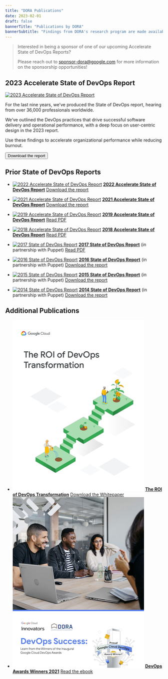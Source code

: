 ```yaml
---
title: "DORA Publications"
date: 2023-02-01
draft: false
bannerTitle: "Publications by DORA"
bannerSubtitle: "Findings from DORA's research program are made available through a series of publications, including the Accelerate State of DevOps Report."
---
```

> Interested in being a sponsor of one of our upcoming Accelerate State of DevOps Reports?
>
> Please reach out to sponsor-dora@google.com for more information on the sponsorship opportunities!

## 2023 Accelerate State of DevOps Report

<section class="publicationHighlight">
    <aside>
        <a href="/research/2023/dora-report/" target="_blank"><img src="/research/2023/dora-report/2023-dora-accelerate-state-of-devops-report.png" alt="2023 Accelerate State of DevOps Report"></a>
    </aside>
    <article>
       <p>For the last nine years, we’ve produced the State of DevOps report, hearing from over 36,000 professionals worldwide.</p>
        <p>We’ve outlined the DevOps practices that drive successful software delivery and operational performance, with a deep focus on user-centric design in the 2023 report.</p>
        <p>Use these findings to accelerate organizational performance while reducing burnout.</p>
       <a href="/research/2023/dora-report/" target="_blank"><button class="secondary">Download the report</button></a>
    </article>
</section>

## Prior State of DevOps Reports

- [![2022 Accelerate State of DevOps Report](/research/2022/dora-report/2022-dora-accelerate-state-of-devops-report_landscape.png)](/research/2022/dora-report/)
  **[2022 Accelerate State of DevOps Report](/research/2022/dora-report/)**
  [Download the report](/research/2022/dora-report/)

- [![2021 Accelerate State of DevOps Report](/research/2021/dora-report/2021-dora-accelerate-state-of-devops-report.png)](/research/2021/dora-report/)
  **[2021 Accelerate State of DevOps Report](/research/2021/dora-report/)**
  [Download the report](/research/2021/dora-report/)

- [![2019 Accelerate State of DevOps Report](/research/2019/dora-report/2019-dora-accelerate-state-of-devops-report.png)](/research/2019/dora-report/2019-dora-accelerate-state-of-devops-report.pdf)
  **[2019 Accelerate State of DevOps Report](/research/2019/dora-report/2019-dora-accelerate-state-of-devops-report.pdf)**
  [Read PDF](/research/2019/dora-report/2019-dora-accelerate-state-of-devops-report.pdf)

- [![2018 Accelerate State of DevOps Report](/research/2018/dora-report/2018-dora-accelerate-state-of-devops-report.png)](/research/2018/dora-report/2018-dora-accelerate-state-of-devops-report.pdf)
  **[2018 Accelerate State of DevOps Report](/research/2018/dora-report/2018-dora-accelerate-state-of-devops-report.pdf)**
  [Read PDF](/research/2018/dora-report/2018-dora-accelerate-state-of-devops-report.pdf)

- [![2017 State of DevOps Report](/research/2017-and-earlier/2017-state-of-devops-report.png)](/research/2017-and-earlier/2017-state-of-devops-report.pdf)
  **[2017 State of DevOps Report](/research/2017-and-earlier/2017-state-of-devops-report.pdf)**
  (in partnership with Puppet)
  [Read PDF](/research/2017-and-earlier/2017-state-of-devops-report.pdf)

- [![2016 State of DevOps Report](/research/2016/2016-state-of-devops-report.png)](/research/2016/)
  **[2016 State of DevOps Report](/research/2016/)**
  (in partnership with Puppet)
  [Download the report](/research/2016/)

- [![2015 State of DevOps Report](/research/2015/2015-state-of-devops-report.png)](/research/2015)
  **[2015 State of DevOps Report](/research/2015)**
  (in partnership with Puppet)
  [Download the report](/research/2015/)

- [![2014 State of DevOps Report](/research/2014/2014-state-of-devops-report.png)](/research/2014)
  **[2014 State of DevOps Report](/research/2014)**
  (in partnership with Puppet)
  [Download the report](/research/2014/)

## Additional Publications
<!-- add publications as list items, using markdown syntax (list items are designated with a leading dash) -->

- [![ROI of DevOps Whitepaper](img/whitepaper-roi.png)](/research/2020/)
  **[The ROI of DevOps Transformation](/research/2020/)**
  [Download the Whitepaper](/research/2020/)
- [![DevOps Awards Winners 2021](img/devops_awards_fullebook.png)](https://services.google.com/fh/files/misc/devops_awards_fullebook_final.pdf)
  **[DevOps Awards Winners 2021](https://services.google.com/fh/files/misc/devops_awards_fullebook_final.pdf)**
  [Read the ebook](https://services.google.com/fh/files/misc/devops_awards_fullebook_final.pdf)